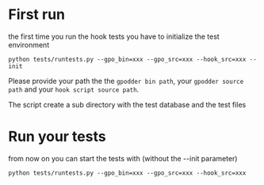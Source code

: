# First run

the first time you run the hook tests you have to initialize the test environment

    python tests/runtests.py --gpo_bin=xxx --gpo_src=xxx --hook_src=xxx --init

Please provide your path the the `gpodder bin path`, your `gpodder source path` and your `hook script source path`.

The script create a sub directory with the test database and the test files


# Run your tests

from now on you can start the tests with (without the --init parameter)

    python tests/runtests.py --gpo_bin=xxx --gpo_src=xxx --hook_src=xxx


